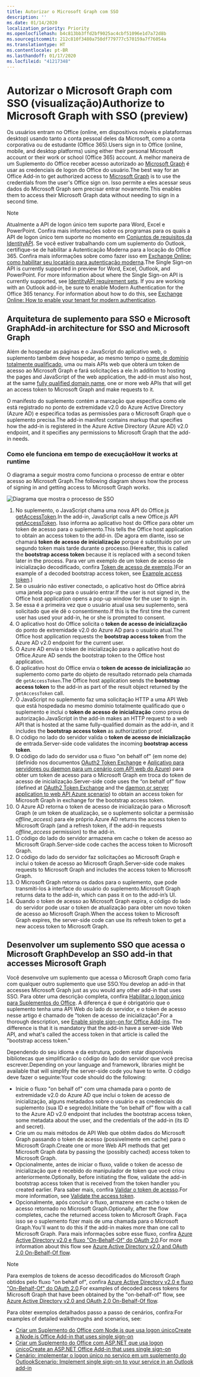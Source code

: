 ```yaml
---
title: Autorizar o Microsoft Graph com SSO
description: ''
ms.date: 01/14/2020
localization_priority: Priority
ms.openlocfilehash: b4c813bb3ffd2bf9025ac4cbf51096e1d7a72d8b
ms.sourcegitcommit: 212c810f3480a750df779777c570159a7f76054a
ms.translationtype: HT
ms.contentlocale: pt-BR
ms.lasthandoff: 01/17/2020
ms.locfileid: "41217348"
---
```

# <a name="authorize-to-microsoft-graph-with-sso-preview"></a><span data-ttu-id="6492d-102">Autorizar o Microsoft Graph com SSO (visualização)</span><span class="sxs-lookup"><span data-stu-id="6492d-102">Authorize to Microsoft Graph with SSO (preview)</span></span>

<span data-ttu-id="6492d-103">Os usuários entram no Office (online, em dispositivos móveis e plataformas desktop) usando tanto a conta pessoal deles da Microsoft, como a conta corporativa ou de estudante (Office 365).</span><span class="sxs-lookup"><span data-stu-id="6492d-103">Users sign in to Office (online, mobile, and desktop platforms) using either their personal Microsoft account or their work or school (Office 365) account.</span></span> <span data-ttu-id="6492d-104">A melhor maneira de um Suplemento do Office receber acesso autorizado ao [Microsoft Graph](https://developer.microsoft.com/graph/docs) é usar as credenciais de logon do Office do usuário.</span><span class="sxs-lookup"><span data-stu-id="6492d-104">The best way for an Office Add-in to get authorized access to [Microsoft Graph](https://developer.microsoft.com/graph/docs) is to use the credentials from the user's Office sign on.</span></span> <span data-ttu-id="6492d-105">Isso permite a eles acessar seus dados do Microsoft Graph sem precisar entrar novamente.</span><span class="sxs-lookup"><span data-stu-id="6492d-105">This enables them to access their Microsoft Graph data without needing to sign in a second time.</span></span> 

> [!NOTE]
> <span data-ttu-id="6492d-p102">Atualmente a API de logon único tem suporte para Word, Excel e PowerPoint. Confira mais informações sobre os programas para os quais a API de logon único tem suporte no momento em [Conjuntos de requisitos da IdentityAPI](/office/dev/add-ins/reference/requirement-sets/identity-api-requirement-sets). Se você estiver trabalhando com um suplemento do Outlook, certifique-se de habilitar a Autenticação Moderna para a locação do Office 365. Confira mais informações sobre como fazer isso em [Exchange Online: como habilitar seu locatário para autenticação moderna](https://social.technet.microsoft.com/wiki/contents/articles/32711.exchange-online-how-to-enable-your-tenant-for-modern-authentication.aspx).</span><span class="sxs-lookup"><span data-stu-id="6492d-p102">The Single Sign-on API is currently supported in preview for Word, Excel, Outlook, and PowerPoint. For more information about where the Single Sign-on API is currently supported, see [IdentityAPI requirement sets](/office/dev/add-ins/reference/requirement-sets/identity-api-requirement-sets). If you are working with an Outlook add-in, be sure to enable Modern Authentication for the Office 365 tenancy. For information about how to do this, see [Exchange Online: How to enable your tenant for modern authentication](https://social.technet.microsoft.com/wiki/contents/articles/32711.exchange-online-how-to-enable-your-tenant-for-modern-authentication.aspx).</span></span>

## <a name="add-in-architecture-for-sso-and-microsoft-graph"></a><span data-ttu-id="6492d-110">Arquitetura de suplemento para SSO e Microsoft Graph</span><span class="sxs-lookup"><span data-stu-id="6492d-110">Add-in architecture for SSO and Microsoft Graph</span></span>

<span data-ttu-id="6492d-111">Além de hospedar as páginas e o JavaScript do aplicativo web, o suplemento também deve hospedar, ao mesmo tempo o [nome de domínio totalmente qualificado](/windows/desktop/DNS/f-gly#_dns_fully_qualified_domain_name_fqdn__gly), uma ou mais APIs web que obterá um token de acesso ao Microsoft Graph e fará solicitações a ele.</span><span class="sxs-lookup"><span data-stu-id="6492d-111">In addition to hosting the pages and JavaScript of the web application, the add-in must also host, at the same [fully qualified domain name](/windows/desktop/DNS/f-gly#_dns_fully_qualified_domain_name_fqdn__gly), one or more web APIs that will get an access token to Microsoft Graph and make requests to it.</span></span>

<span data-ttu-id="6492d-112">O manifesto do suplemento contém a marcação que especifica como ele está registrado no ponto de extremidade v2.0 do Azure Active Directory (Azure AD) e especifica todas as permissões para o Microsoft Graph que o suplemento precisa.</span><span class="sxs-lookup"><span data-stu-id="6492d-112">The add-in manifest contains markup that specifies how the add-in is registered in the Azure Active Directory (Azure AD) v2.0 endpoint, and it specifies any permissions to Microsoft Graph that the add-in needs.</span></span>

### <a name="how-it-works-at-runtime"></a><span data-ttu-id="6492d-113">Como ele funciona em tempo de execução</span><span class="sxs-lookup"><span data-stu-id="6492d-113">How it works at runtime</span></span>

<span data-ttu-id="6492d-114">O diagrama a seguir mostra como funciona o processo de entrar e obter acesso ao Microsoft Graph.</span><span class="sxs-lookup"><span data-stu-id="6492d-114">The following diagram shows how the process of signing in and getting access to Microsoft Graph works.</span></span>

![Diagrama que mostra o processo de SSO](../images/sso-access-to-microsoft-graph.png)

1. <span data-ttu-id="6492d-116">No suplemento, o JavaScript chama uma nova API do Office.js [getAccessToken](/javascript/api/office-runtime/officeruntime.auth#getaccesstoken-options-).</span><span class="sxs-lookup"><span data-stu-id="6492d-116">In the add-in, JavaScript calls a new Office.js API [getAccessToken](/javascript/api/office-runtime/officeruntime.auth#getaccesstoken-options-).</span></span> <span data-ttu-id="6492d-117">Isso informa ao aplicativo host do Office para obter um token de acesso para o suplemento.</span><span class="sxs-lookup"><span data-stu-id="6492d-117">This tells the Office host application to obtain an access token to the add-in.</span></span> <span data-ttu-id="6492d-118">(De agora em diante, isso se chamará **token de acesso de inicialização** porque é substituído por um segundo token mais tarde durante o processo.</span><span class="sxs-lookup"><span data-stu-id="6492d-118">(Hereafter, this is called the **bootstrap access token** because it is replaced with a second token later in the process.</span></span> <span data-ttu-id="6492d-119">Para ver um exemplo de um token de acesso de inicialização decodificado, confira [Token de acesso de exemplo](sso-in-office-add-ins.md#example-access-token).)</span><span class="sxs-lookup"><span data-stu-id="6492d-119">For an example of a decoded bootstrap access token, see [Example access token](sso-in-office-add-ins.md#example-access-token).)</span></span>
2. <span data-ttu-id="6492d-120">Se o usuário não estiver conectado, o aplicativo host do Office abrirá uma janela pop-up para o usuário entrar.</span><span class="sxs-lookup"><span data-stu-id="6492d-120">If the user is not signed in, the Office host application opens a pop-up window for the user to sign in.</span></span>
3. <span data-ttu-id="6492d-121">Se essa é a primeira vez que o usuário atual usa seu suplemento, será solicitado que ele dê o consentimento.</span><span class="sxs-lookup"><span data-stu-id="6492d-121">If this is the first time the current user has used your add-in, he or she is prompted to consent.</span></span>
4. <span data-ttu-id="6492d-122">O aplicativo host do Office solicita o **token de acesso de inicialização** do ponto de extremidade v2.0 do Azure AD para o usuário atual.</span><span class="sxs-lookup"><span data-stu-id="6492d-122">The Office host application requests the **bootstrap access token** from the Azure AD v2.0 endpoint for the current user.</span></span>
5. <span data-ttu-id="6492d-123">O Azure AD envia o token de inicialização para o aplicativo host do Office.</span><span class="sxs-lookup"><span data-stu-id="6492d-123">Azure AD sends the bootstrap token to the Office host application.</span></span>
6. <span data-ttu-id="6492d-124">O aplicativo host do Office envia o **token de acesso de inicialização** ao suplemento como parte do objeto de resultado retornado pela chamada de `getAccessToken`.</span><span class="sxs-lookup"><span data-stu-id="6492d-124">The Office host application sends the **bootstrap access token** to the add-in as part of the result object returned by the `getAccessToken` call.</span></span>
7. <span data-ttu-id="6492d-125">O JavaScript no suplemento faz uma solicitação HTTP a uma API Web que está hospedada no mesmo domínio totalmente qualificado que o suplemento e inclui o **token de acesso de inicialização** como prova de autorização.</span><span class="sxs-lookup"><span data-stu-id="6492d-125">JavaScript in the add-in makes an HTTP request to a web API that is hosted at the same fully-qualified domain as the add-in, and it includes the **bootstrap access token** as authorization proof.</span></span>
8. <span data-ttu-id="6492d-126">O código no lado do servidor valida o **token de acesso de inicialização** de entrada.</span><span class="sxs-lookup"><span data-stu-id="6492d-126">Server-side code validates the incoming **bootstrap access token**.</span></span>
9. <span data-ttu-id="6492d-127">O código do lado do servidor usa o fluxo "on behalf of" (em nome de) (definido nos documentos [OAuth2 Token Exchange](https://tools.ietf.org/html/draft-ietf-oauth-token-exchange-02) e [Aplicativo para servidores ou daemon para um cenário com API web do Azure](/azure/active-directory/develop/active-directory-authentication-scenarios)) para obter um token de acesso para o Microsoft Graph em troca do token de acesso de inicialização.</span><span class="sxs-lookup"><span data-stu-id="6492d-127">Server-side code uses the “on behalf of” flow (defined at [OAuth2 Token Exchange](https://tools.ietf.org/html/draft-ietf-oauth-token-exchange-02) and the [daemon or server application to web API Azure scenario](/azure/active-directory/develop/active-directory-authentication-scenarios)) to obtain an access token for Microsoft Graph in exchange for the bootstrap access token.</span></span>
10. <span data-ttu-id="6492d-128">O Azure AD retorna o token de acesso de inicialização para o Microsoft Graph (e um token de atualização, se o suplemento solicitar a permissão *offline_access*) para ele próprio.</span><span class="sxs-lookup"><span data-stu-id="6492d-128">Azure AD returns the access token to Microsoft Graph (and a refresh token, if the add-in requests *offline_access* permission) to the add-in.</span></span>
11. <span data-ttu-id="6492d-129">O código do lado do servidor armazena em cache o token de acesso ao Microsoft Graph.</span><span class="sxs-lookup"><span data-stu-id="6492d-129">Server-side code caches the access token to Microsoft Graph.</span></span>
12. <span data-ttu-id="6492d-130">O código do lado do servidor faz solicitações ao Microsoft Graph e inclui o token de acesso ao Microsoft Graph.</span><span class="sxs-lookup"><span data-stu-id="6492d-130">Server-side code makes requests to Microsoft Graph and includes the access token to Microsoft Graph.</span></span>
13. <span data-ttu-id="6492d-131">O Microsoft Graph retorna os dados para o suplemento, que pode transmiti-los à interface do usuário do suplemento.</span><span class="sxs-lookup"><span data-stu-id="6492d-131">Microsoft Graph returns data to the add-in, which can pass it on to the add-in’s UI.</span></span>
14. <span data-ttu-id="6492d-132">Quando o token de acesso ao Microsoft Graph expira, o código do lado do servidor pode usar o token de atualização para obter um novo token de acesso ao Microsoft Graph.</span><span class="sxs-lookup"><span data-stu-id="6492d-132">When the access token to Microsoft Graph expires, the server-side code can use its refresh token to get a new access token to Microsoft Graph.</span></span>

## <a name="develop-an-sso-add-in-that-accesses-microsoft-graph"></a><span data-ttu-id="6492d-133">Desenvolver um suplemento SSO que acessa o Microsoft Graph</span><span class="sxs-lookup"><span data-stu-id="6492d-133">Develop an SSO add-in that accesses Microsoft Graph</span></span>

<span data-ttu-id="6492d-134">Você desenvolve um suplemento que acessa o Microsoft Graph como faria com qualquer outro suplemento que use SSO.</span><span class="sxs-lookup"><span data-stu-id="6492d-134">You develop an add-in that accesses Microsoft Graph just as you would any other add-in that uses SSO.</span></span> <span data-ttu-id="6492d-135">Para obter uma descrição completa, confira [Habilitar o logon único para Suplementos do Office](/office/dev/add-ins/develop/sso-in-office-add-ins). A diferença é que é obrigatório que o suplemento tenha uma API Web do lado do servidor, e o token de acesso nesse artigo é chamado de "token de acesso de inicialização".</span><span class="sxs-lookup"><span data-stu-id="6492d-135">For a thorough description, see [Enable single sign-on for Office Add-ins](/office/dev/add-ins/develop/sso-in-office-add-ins). The difference is that it is mandatory that the add-in have a server-side Web API, and what's called the access token in that article is called the "bootstrap access token."</span></span>

<span data-ttu-id="6492d-136">Dependendo do seu idioma e da estrutura, podem estar disponíveis bibliotecas que simplificarão o código do lado do servidor que você precisa escrever.</span><span class="sxs-lookup"><span data-stu-id="6492d-136">Depending on your language and framework, libraries might be available that will simplify the server-side code you have to write.</span></span> <span data-ttu-id="6492d-137">O código deve fazer o seguinte:</span><span class="sxs-lookup"><span data-stu-id="6492d-137">Your code should do the following:</span></span>

* <span data-ttu-id="6492d-138">Inicie o fluxo "on behalf of" com uma chamada para o ponto de extremidade v2.0 do Azure AD que inclui o token de acesso de inicialização, alguns metadados sobre o usuário e as credenciais do suplemento (sua ID e segredo).</span><span class="sxs-lookup"><span data-stu-id="6492d-138">Initiate the “on behalf of” flow with a call to the Azure AD v2.0 endpoint that includes the bootstrap access token, some metadata about the user, and the credentials of the add-in (its ID and secret).</span></span>
* <span data-ttu-id="6492d-139">Crie um ou mais métodos de API Web que obtêm dados do Microsoft Graph passando o token de acesso (possivelmente em cache) para o Microsoft Graph.</span><span class="sxs-lookup"><span data-stu-id="6492d-139">Create one or more Web API methods that get Microsoft Graph data by passing the (possibly cached) access token to Microsoft Graph.</span></span>
* <span data-ttu-id="6492d-140">Opcionalmente, antes de iniciar o fluxo, valide o token de acesso de inicialização que é recebido do manipulador de token que você criou anteriormente.</span><span class="sxs-lookup"><span data-stu-id="6492d-140">Optionally, before initiating the flow, validate the add-in bootstrap access token that is received from the token handler you created earlier.</span></span> <span data-ttu-id="6492d-141">Para saber mais, confira [Validar o token de acesso](sso-in-office-add-ins.md#validate-the-access-token).</span><span class="sxs-lookup"><span data-stu-id="6492d-141">For more information, see [Validate the access token](sso-in-office-add-ins.md#validate-the-access-token).</span></span> 
* <span data-ttu-id="6492d-142">Opcionalmente, após concluir o fluxo, armazene em cache o token de acesso retornado no Microsoft Graph.</span><span class="sxs-lookup"><span data-stu-id="6492d-142">Optionally, after the flow completes, cache the returned access token to Microsoft Graph.</span></span> <span data-ttu-id="6492d-143">Faça isso se o suplemento fizer mais de uma chamada para o Microsoft Graph.</span><span class="sxs-lookup"><span data-stu-id="6492d-143">You'll want to do this if the add-in makes more than one call to Microsoft Graph.</span></span> <span data-ttu-id="6492d-144">Para mais informações sobre esse fluxo, confira [Azure Active Directory v2.0 e fluxo "On-Behalf-Of" do OAuth 2.0](/azure/active-directory/develop/active-directory-v2-protocols-oauth-on-behalf-of).</span><span class="sxs-lookup"><span data-stu-id="6492d-144">For more information about this flow see [Azure Active Directory v2.0 and OAuth 2.0 On-Behalf-Of flow](/azure/active-directory/develop/active-directory-v2-protocols-oauth-on-behalf-of).</span></span>

> [!NOTE]
> <span data-ttu-id="6492d-145">Para exemplos de tokens de acesso decodificados do Microsoft Graph obtidos pelo fluxo "on behalf of", confira [Azure Active Directory v2.0 e fluxo "On-Behalf-Of" do OAuth 2.0](/azure/active-directory/develop/active-directory-v2-protocols-oauth-on-behalf-of).</span><span class="sxs-lookup"><span data-stu-id="6492d-145">For examples of decoded access tokens for Microsoft Graph that have been obtained by the "on-behalf-of" flow, see [Azure Active Directory v2.0 and OAuth 2.0 On-Behalf-Of flow](/azure/active-directory/develop/active-directory-v2-protocols-oauth-on-behalf-of).</span></span>

<span data-ttu-id="6492d-146">Para obter exemplos detalhados passo a passo de cenários, confira:</span><span class="sxs-lookup"><span data-stu-id="6492d-146">For examples of detailed walkthroughs and scenarios, see:</span></span>

* [<span data-ttu-id="6492d-147">Criar um Suplemento do Office com Node.js que usa logon único</span><span class="sxs-lookup"><span data-stu-id="6492d-147">Create a Node.js Office Add-in that uses single sign-on</span></span>](create-sso-office-add-ins-nodejs.md)
* [<span data-ttu-id="6492d-148">Criar um Suplemento do Office com ASP.NET que usa logon único</span><span class="sxs-lookup"><span data-stu-id="6492d-148">Create an ASP.NET Office Add-in that uses single sign-on</span></span>](create-sso-office-add-ins-aspnet.md)
* [<span data-ttu-id="6492d-149">Cenário: implementar o logon único no serviço em um suplemento do Outlook</span><span class="sxs-lookup"><span data-stu-id="6492d-149">Scenario: Implement single sign-on to your service in an Outlook add-in</span></span>](/outlook/add-ins/implement-sso-in-outlook-add-in)
